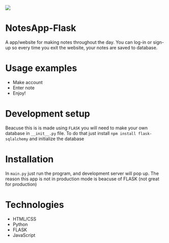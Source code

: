 ![](https://media.giphy.com/media/62sukcMgqdQdOhlpKB/giphy.gif)

# NotesApp-Flask

A app/website for making notes throughout the day. You can log-in or sign-up so every time you exit the website, your notes are saved to database. 

# Usage examples
* Make account
* Enter note
* Enjoy!

# Development setup 

Beacuse this is is made using `FLASK` you will need to make your own database in `__init__.py` file. To do that just install `npm install flask-sqlalchemy` and initialize the database

# Installation

In `main.py` just run the program, and development server will pop up. The reason this app is not in production mode is beacuse of FLASK (not great for production)

# Technologies 

* HTML/CSS
* Python
* FLASK
* JavaScript

 
 
